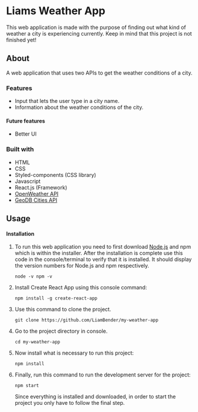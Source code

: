 # Liams Weather App
This web application is made with the purpose of finding out what kind of weather a city is experiencing currently.
Keep in mind that this project is not finished yet!

## About
A web application that uses two APIs to get the weather conditions of a city.

### Features
- Input that lets the user type in a city name.
- Information about the weather conditions of the city.

#### Future features
- Better UI

### Built with
- HTML
- CSS
- Styled-components (CSS library)
- Javascript
- React.js (Framework)
- [OpenWeather API](https://api.openweathermap.org/)
- [GeoDB Cities API](http://geodb-cities-api.wirefreethought.com/)

## Usage

#### Installation
1. To run this web application you need to first download [Node.js](https://nodejs.org/en) and npm which is within the installer.
   After the installation is complete use this code in the console/terminal to verify that it is installed. It should display the version numbers for Node.js and npm respectively.
   ```console
   node -v npm -v
   ```
2. Install Create React App using this console command:
   ```console
   npm install -g create-react-app
   ```
4. Use this command to clone the project.
   ```console
   git clone https://github.com/LiamBender/my-weather-app
   ```
5. Go to the project directory in console.
   ```console
   cd my-weather-app
   ```
6. Now install what is necessary to run this project:
   ```console
   npm install
   ```
7. Finally, run this command to run the development server for the project:
   ```console
   npm start
   ```
   Since everything is installed and downloaded, in order to start the project you only have to follow the final step.

